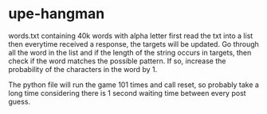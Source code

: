 # upe-hangman

words.txt containing 40k words with alpha letter 
first read the txt into a list
then everytime received a response, the targets will be updated.
Go through all the word in the list and if the length of the string occurs in targets, then check
if the word matches the possible pattern. If so, increase the probability of the characters in the word by 1.

The python file will run the game 101 times and call reset, so probably take a long time considering there is 1 second waiting time between every post guess.

